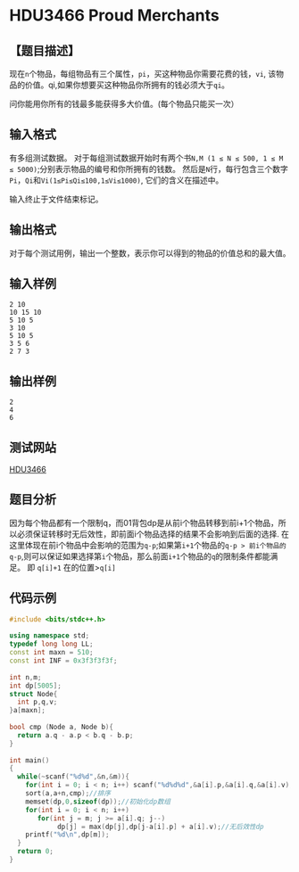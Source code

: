# HDU3466 Proud Merchants

## 【题目描述】

现在`n`个物品，每组物品有三个属性，`pi`，买这种物品你需要花费的钱，`vi`, 该物品的价值。qi,如果你想要买这种物品你所拥有的钱必须大于`qi`。

问你能用你所有的钱最多能获得多大价值。(每个物品只能买一次）

## 输入格式

有多组测试数据。
对于每组测试数据开始时有两个书`N,M (1 ≤ N ≤ 500, 1 ≤ M ≤ 5000)`;分别表示物品的编号和你所拥有的钱数。
然后是`N`行，每行包含三个数字`Pi`，`Qi`和`Vi(1≤Pi≤Qi≤100,1≤Vi≤1000)`, 它们的含义在描述中。

输入终止于文件结束标记。

## 输出格式

对于每个测试用例，输出一个整数，表示你可以得到的物品的价值总和的最大值。

## 输入样例

	2 10
	10 15 10
	5 10 5
	3 10
	5 10 5
	3 5 6
	2 7 3

## 输出样例

	2
	4
	6


## 测试网站

[HDU3466](http://acm.hdu.edu.cn/showproblem.php?pid=3466)



## 题目分析

因为每个物品都有一个限制q，而01背包dp是从前i个物品转移到前i+1个物品，所以必须保证转移时无后效性，即前面i个物品选择的结果不会影响到后面的选择.
在这里体现在前i个物品中会影响的范围为`q-p`;如果第`i+1`个物品的`q-p > 前i个物品的q-p`,则可以保证如果选择第`i`个物品，那么前面`i+1`个物品的`q`的限制条件都能满足。 即 `q[i]+1` 在的位置>`q[i]`


## 代码示例

```c++
#include <bits/stdc++.h>
 
using namespace std;
typedef long long LL;
const int maxn = 510;
const int INF = 0x3f3f3f3f;
 
int n,m;
int dp[5005];
struct Node{
  int p,q,v;
}a[maxn];
 
bool cmp (Node a, Node b){
  return a.q - a.p < b.q - b.p;
}
 
int main()
{
  while(~scanf("%d%d",&n,&m)){
    for(int i = 0; i < n; i++) scanf("%d%d%d",&a[i].p,&a[i].q,&a[i].v);
    sort(a,a+n,cmp);//排序
    memset(dp,0,sizeof(dp));//初始化dp数组
    for(int i = 0; i < n; i++)
       for(int j = m; j >= a[i].q; j--)
            dp[j] = max(dp[j],dp[j-a[i].p] + a[i].v);//无后效性dp
    printf("%d\n",dp[m]);
  }
  return 0;
}
```

